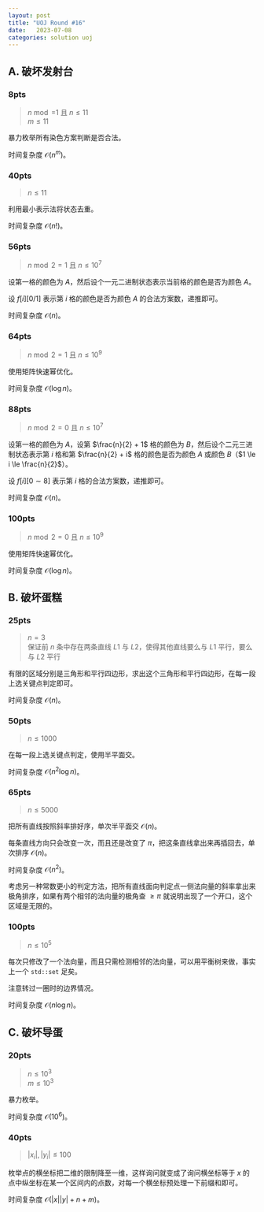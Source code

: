 ```yaml
---
layout: post
title: "UOJ Round #16"
date:   2023-07-08
categories: solution uoj
---
```


## A. 破坏发射台

### 8pts

>   $n \bmod = 1$ 且 $n \le 11$  
>   $m \le 11$

暴力枚举所有染色方案判断是否合法。

时间复杂度 $\mathcal O(n^m)$。

### 40pts

>   $n \le 11$

利用最小表示法将状态去重。

时间复杂度 $\mathcal O(n!)$。

### 56pts

>   $n \bmod 2 = 1$ 且 $n \le 10^7$

设第一格的颜色为 $A$，然后设个一元二进制状态表示当前格的颜色是否为颜色 $A$。

设 $f[i][0 / 1]$ 表示第 $i$ 格的颜色是否为颜色 $A$ 的合法方案数，递推即可。

时间复杂度 $\mathcal O(n)$。

### 64pts

>   $n \bmod 2 = 1$ 且 $n \le 10^9$

使用矩阵快速幂优化。

时间复杂度 $\mathcal O(\log n)$。

### 88pts

>   $n \bmod 2 = 0$ 且 $n \le 10^7$

设第一格的颜色为 $A$，设第 $\frac{n}{2} + 1$ 格的颜色为 $B$，然后设个二元三进制状态表示第 $i$ 格和第 $\frac{n}{2} + i$ 格的颜色是否为颜色 $A$ 或颜色 $B$（$1 \le i \le \frac{n}{2}$）。

设 $f[i][0 \sim 8]$ 表示第 $i$ 格的合法方案数，递推即可。

时间复杂度 $\mathcal O(n)$。

### 100pts

>   $n \bmod 2 = 0$ 且 $n \le 10^9$

使用矩阵快速幂优化。

时间复杂度 $\mathcal O(\log n)$。

## B. 破坏蛋糕

### 25pts

>   $n = 3$  
>   保证前 $n$ 条中存在两条直线 $L1$ 与 $L2$，使得其他直线要么与 $L1$ 平行，要么与 $L2$ 平行

有限的区域分别是三角形和平行四边形，求出这个三角形和平行四边形，在每一段上选关键点判定即可。

时间复杂度 $\mathcal O(n)$。

### 50pts

>   $n \le 1000$

在每一段上选关键点判定，使用半平面交。

时间复杂度 $\mathcal O(n^2 \log n)$。

### 65pts

>   $n \le 5000$

把所有直线按照斜率排好序，单次半平面交 $\mathcal O(n)$。

每条直线方向只会改变一次，而且还是改变了 $\pi$，把这条直线拿出来再插回去，单次排序 $\mathcal O(n)$。

时间复杂度 $\mathcal O(n^2)$。

考虑另一种常数更小的判定方法，把所有直线面向判定点一侧法向量的斜率拿出来极角排序，如果有两个相邻的法向量的极角查 $\ge \pi$ 就说明出现了一个开口，这个区域是无限的。

### 100pts

>   $n \le 10^5$

每次只修改了一个法向量，而且只需检测相邻的法向量，可以用平衡树来做，事实上一个 `std::set` 足矣。

注意转过一圈时的边界情况。

时间复杂度 $\mathcal O(n \log n)$。

## C. 破坏导蛋

### 20pts

>   $n \le 10^3$  
>   $m \le 10^3$

暴力枚举。

时间复杂度 $\mathcal O(10^6)$。

### 40pts

>   $\lvert x_i \rvert, \lvert y_i \rvert \le 100$

枚举点的横坐标把二维的限制降至一维，这样询问就变成了询问横坐标等于 $x$ 的点中纵坐标在某一个区间内的点数，对每一个横坐标预处理一下前缀和即可。

时间复杂度 $\mathcal O(\lvert x \rvert \lvert y \rvert + n + m)$。
